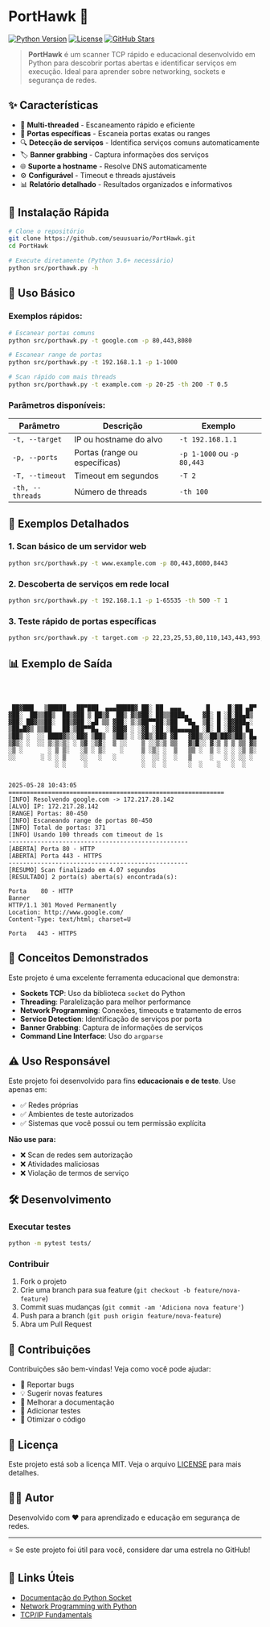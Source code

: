 # PortHawk 🦅

[![Python Version](https://img.shields.io/badge/python-3.6+-blue.svg)](https://python.org)
[![License](https://img.shields.io/badge/license-MIT-green.svg)](LICENSE)
[![GitHub Stars](https://img.shields.io/github/stars/Migliatti/PortHawk.svg)](https://github.com/Migliatti/PortHawk/stargazers)

> **PortHawk** é um scanner TCP rápido e educacional desenvolvido em Python para descobrir portas abertas e identificar serviços em execução. Ideal para aprender sobre networking, sockets e segurança de redes.

## ✨ Características

- 🚀 **Multi-threaded** - Escaneamento rápido e eficiente
- 🎯 **Portas específicas** - Escaneia portas exatas ou ranges
- 🔍 **Detecção de serviços** - Identifica serviços comuns automaticamente
- 🏷️ **Banner grabbing** - Captura informações dos serviços
- 🌐 **Suporte a hostname** - Resolve DNS automaticamente
- ⚙️ **Configurável** - Timeout e threads ajustáveis
- 📊 **Relatório detalhado** - Resultados organizados e informativos

## 🚀 Instalação Rápida

```bash
# Clone o repositório
git clone https://github.com/seuusuario/PortHawk.git
cd PortHawk

# Execute diretamente (Python 3.6+ necessário)
python src/porthawk.py -h
```

## 📖 Uso Básico

### Exemplos rápidos:

```bash
# Escanear portas comuns
python src/porthawk.py -t google.com -p 80,443,8080

# Escanear range de portas
python src/porthawk.py -t 192.168.1.1 -p 1-1000

# Scan rápido com mais threads
python src/porthawk.py -t example.com -p 20-25 -th 200 -T 0.5
```

### Parâmetros disponíveis:

| Parâmetro | Descrição | Exemplo |
|-----------|-----------|---------|
| `-t, --target` | IP ou hostname do alvo | `-t 192.168.1.1` |
| `-p, --ports` | Portas (range ou específicas) | `-p 1-1000` ou `-p 80,443` |
| `-T, --timeout` | Timeout em segundos | `-T 2` |
| `-th, --threads` | Número de threads | `-th 100` |

## 🎯 Exemplos Detalhados

### 1. Scan básico de um servidor web
```bash
python src/porthawk.py -t www.example.com -p 80,443,8080,8443
```

### 2. Descoberta de serviços em rede local
```bash
python src/porthawk.py -t 192.168.1.1 -p 1-65535 -th 500 -T 1
```

### 3. Teste rápido de portas específicas
```bash
python src/porthawk.py -t target.com -p 22,23,25,53,80,110,143,443,993,995
```

## 📊 Exemplo de Saída

```

         

 ██▓███   ▒█████   ██▀███  ▄▄▄█████▓ ██░ ██  ▄▄▄       █     █░██ ▄█▀
▓██░  ██▒▒██▒  ██▒▓██ ▒ ██▒▓  ██▒ ▓▒▓██░ ██▒▒████▄    ▓█░ █ ░█░██▄█▒ 
▓██░ ██▓▒▒██░  ██▒▓██ ░▄█ ▒▒ ▓██░ ▒░▒██▀▀██░▒██  ▀█▄  ▒█░ █ ░█▓███▄░ 
▒██▄█▓▒ ▒▒██   ██░▒██▀▀█▄  ░ ▓██▓ ░ ░▓█ ░██ ░██▄▄▄▄██ ░█░ █ ░█▓██ █▄ 
▒██▒ ░  ░░ ████▓▒░░██▓ ▒██▒  ▒██▒ ░ ░▓█▒░██▓ ▓█   ▓██▒░░██▒██▓▒██▒ █▄
▒▓▒░ ░  ░░ ▒░▒░▒░ ░ ▒▓ ░▒▓░  ▒ ░░    ▒ ░░▒░▒ ▒▒   ▓▒█░░ ▓░▒ ▒ ▒ ▒▒ ▓▒
░▒ ░       ░ ▒ ▒░   ░▒ ░ ▒░    ░     ▒ ░▒░ ░  ▒   ▒▒ ░  ▒ ░ ░ ░ ░▒ ▒░
░░       ░ ░ ░ ▒    ░░   ░   ░       ░  ░░ ░  ░   ▒     ░   ░ ░ ░░ ░ 
             ░ ░     ░               ░  ░  ░      ░  ░    ░   ░  ░   
                                                                     
              
2025-05-28 10:43:05 
============================================================
[INFO] Resolvendo google.com -> 172.217.28.142
[ALVO] IP: 172.217.28.142
[RANGE] Portas: 80-450
[INFO] Escaneando range de portas 80-450
[INFO] Total de portas: 371
[INFO] Usando 100 threads com timeout de 1s
--------------------------------------------------
[ABERTA] Porta 80 - HTTP
[ABERTA] Porta 443 - HTTPS
--------------------------------------------------
[RESUMO] Scan finalizado em 4.07 segundos
[RESULTADO] 2 porta(s) aberta(s) encontrada(s):

Porta    80 - HTTP           
Banner
HTTP/1.1 301 Moved Permanently
Location: http://www.google.com/
Content-Type: text/html; charset=U

Porta   443 - HTTPS          
```

## 🧠 Conceitos Demonstrados

Este projeto é uma excelente ferramenta educacional que demonstra:

- **Sockets TCP**: Uso da biblioteca `socket` do Python
- **Threading**: Paralelização para melhor performance
- **Network Programming**: Conexões, timeouts e tratamento de erros
- **Service Detection**: Identificação de serviços por porta
- **Banner Grabbing**: Captura de informações de serviços
- **Command Line Interface**: Uso do `argparse`

## ⚠️ Uso Responsável

Este projeto foi desenvolvido para fins **educacionais e de teste**. Use apenas em:

- ✅ Redes próprias
- ✅ Ambientes de teste autorizados
- ✅ Sistemas que você possui ou tem permissão explícita

**Não use para:**
- ❌ Scan de redes sem autorização
- ❌ Atividades maliciosas
- ❌ Violação de termos de serviço

## 🛠️ Desenvolvimento

### Executar testes
```bash
python -m pytest tests/
```

### Contribuir
1. Fork o projeto
2. Crie uma branch para sua feature (`git checkout -b feature/nova-feature`)
3. Commit suas mudanças (`git commit -am 'Adiciona nova feature'`)
4. Push para a branch (`git push origin feature/nova-feature`)
5. Abra um Pull Request

## 🤝 Contribuições

Contribuições são bem-vindas! Veja como você pode ajudar:

- 🐛 Reportar bugs
- 💡 Sugerir novas features
- 📖 Melhorar a documentação
- 🧪 Adicionar testes
- 🔧 Otimizar o código

## 📄 Licença

Este projeto está sob a licença MIT. Veja o arquivo [LICENSE](LICENSE) para mais detalhes.

## 👨‍💻 Autor

Desenvolvido com ❤️ para aprendizado e educação em segurança de redes.

---

⭐ Se este projeto foi útil para você, considere dar uma estrela no GitHub!

## 🔗 Links Úteis

- [Documentação do Python Socket](https://docs.python.org/3/library/socket.html)
- [Network Programming with Python](https://realpython.com/python-sockets/)
- [TCP/IP Fundamentals](https://en.wikipedia.org/wiki/Transmission_Control_Protocol)
